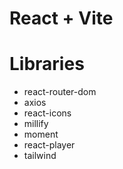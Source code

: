 # React + Vite

# Libraries

- react-router-dom
- axios
- react-icons
- millify
- moment
- react-player
- tailwind
